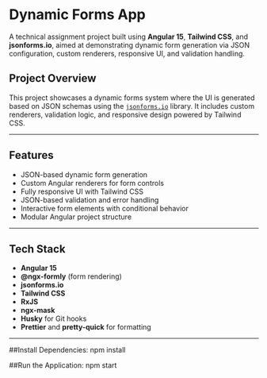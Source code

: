 # Dynamic Forms App

A technical assignment project built using **Angular 15**, **Tailwind CSS**, and **jsonforms.io**, aimed at demonstrating dynamic form generation via JSON configuration, custom renderers, responsive UI, and validation handling.

##  Project Overview

This project showcases a dynamic forms system where the UI is generated based on JSON schemas using the [`jsonforms.io`](https://jsonforms.io) library. It includes custom renderers, validation logic, and responsive design powered by Tailwind CSS.

---

##  Features

-  JSON-based dynamic form generation
-  Custom Angular renderers for form controls
-  Fully responsive UI with Tailwind CSS
-  JSON-based validation and error handling
-  Interactive form elements with conditional behavior
-  Modular Angular project structure

---

##  Tech Stack

- **Angular 15**
- **@ngx-formly** (form rendering)
- **jsonforms.io**
- **Tailwind CSS**
- **RxJS**
- **ngx-mask**
- **Husky** for Git hooks
- **Prettier** and **pretty-quick** for formatting

---
##Install Dependencies:
npm install

##Run the Application:
npm start
